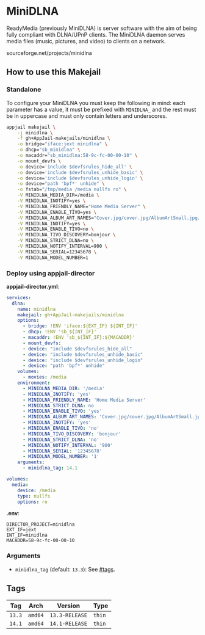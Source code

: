 # MiniDLNA

ReadyMedia (previously MiniDLNA) is server software with the aim of being fully compliant with DLNA/UPnP clients. The MiniDLNA daemon serves media files (music, pictures, and video) to clients on a network.

sourceforge.net/projects/minidlna

## How to use this Makejail

### Standalone

To configure your MiniDLNA you must keep the following in mind: each parameter has a value, it must be prefixed with `MINIDLNA_` and the rest must be in uppercase and must only contain letters and underscores.

```sh
appjail makejail \
    -j minidlna \
    -f gh+AppJail-makejails/minidlna \
    -o bridge="iface:jext minidlna" \
    -o dhcp="sb_minidlna" \
    -o macaddr="sb_minidlna:58-9c-fc-00-00-10" \
    -o mount_devfs \
    -o device='include $devfsrules_hide_all' \
    -o device='include $devfsrules_unhide_basic' \
    -o device='include $devfsrules_unhide_login' \
    -o device="path 'bpf*' unhide" \
    -o fstab="/tmp/media /media nullfs ro" \
    -V MINIDLNA_MEDIA_DIR=/media \
    -V MINIDLNA_INOTIFY=yes \
    -V MINIDLNA_FRIENDLY_NAME="Home Media Server" \
    -V MINIDLNA_ENABLE_TIVO=yes \
    -V MINIDLNA_ALBUM_ART_NAMES="Cover.jpg/cover.jpg/AlbumArtSmall.jpg/albumartsmall.jpg/AlbumArt.jpg/albumart.jpg/Album.jpg/album.jpg/Folder.jpg/folder.jpg/Thumb.jpg/thumb.jpg" \
    -V MINIDLNA_INOTIFY=yes \
    -V MINIDLNA_ENABLE_TIVO=no \
    -V MINIDLNA_TIVO_DISCOVERY=bonjour \
    -V MINIDLNA_STRICT_DLNA=no \
    -V MINIDLNA_NOTIFY_INTERVAL=900 \
    -V MINIDLNA_SERIAL=12345678 \
    -V MINIDLNA_MODEL_NUMBER=1
```

### Deploy using appjail-director

**appjail-director.yml**:

```yaml
services:
  dlna:
    name: minidlna
    makejail: gh+AppJail-makejails/minidlna
    options:
      - bridge: !ENV 'iface:${EXT_IF} ${INT_IF}'
      - dhcp: !ENV 'sb_${INT_IF}'
      - macaddr: !ENV 'sb_${INT_IF}:${MACADDR}'
      - mount_devfs:
      - device: "include $devfsrules_hide_all"
      - device: "include $devfsrules_unhide_basic"
      - device: "include $devfsrules_unhide_login"
      - device: "path 'bpf*' unhide"
    volumes:
      - movies: /media
    environment:
      - MINIDLNA_MEDIA_DIR: '/media'
      - MINIDLNA_INOTIFY: 'yes'
      - MINIDLNA_FRIENDLY_NAME: 'Home Media Server'
      - MINIDLNA_STRICT_DLNA: no
      - MINIDLNA_ENABLE_TIVO: 'yes'
      - MINIDLNA_ALBUM_ART_NAMES: 'Cover.jpg/cover.jpg/AlbumArtSmall.jpg/albumartsmall.jpg/AlbumArt.jpg/albumart.jpg/Album.jpg/album.jpg/Folder.jpg/folder.jpg/Thumb.jpg/thumb.jpg'
      - MINIDLNA_INOTIFY: 'yes'
      - MINIDLNA_ENABLE_TIVO: 'no'
      - MINIDLNA_TIVO_DISCOVERY: 'bonjour'
      - MINIDLNA_STRICT_DLNA: 'no'
      - MINIDLNA_NOTIFY_INTERVAL: '900'
      - MINIDLNA_SERIAL: '12345678'
      - MINIDLNA_MODEL_NUMBER: '1'
    arguments:
      - minidlna_tag: 14.1

volumes:
  media:
    device: /media
    type: nullfs
    options: ro
```

**.env**:

```
DIRECTOR_PROJECT=minidlna
EXT_IF=jext
INT_IF=minidlna
MACADDR=58-9c-fc-00-00-10
```

### Arguments

* `minidlna_tag` (default: `13.3`): See [#tags](#tags).

## Tags

| Tag    | Arch    | Version        | Type   |
| ------ | ------- | -------------- | ------ |
| `13.3` | `amd64` | `13.3-RELEASE` | `thin` |
| `14.1` | `amd64` | `14.1-RELEASE` | `thin` |
